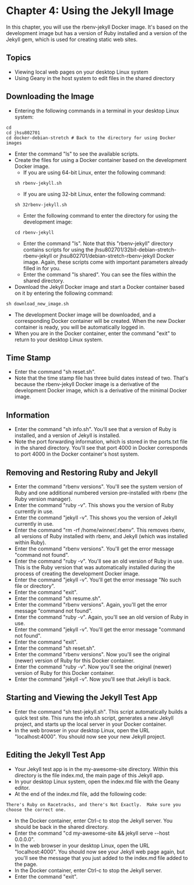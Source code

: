 # Chapter 4: Using the Jekyll Image

In this chapter, you will use the rbenv-jekyll Docker image.  It's based on the development image but has a version of Ruby installed and a version of the Jekyll gem, which is used for creating static web sites.

## Topics
* Viewing local web pages on your desktop Linux system
* Using Geany in the host system to edit files in the shared directory

## Downloading the Image
* Entering the following commands in a terminal in your desktop Linux system:
```
cd
cd jhsu802701
cd docker-debian-stretch # Back to the directory for using Docker images
```
* Enter the command "ls" to see the available scripts.
* Create the files for using a Docker container based on the development Docker image.
  * If you are using 64-bit Linux, enter the following command:
  ```
  sh rbenv-jekyll.sh
  ```
  * If you are using 32-bit Linux, enter the following command:
  ```
  sh 32rbenv-jekyll.sh
  ```
  * Enter the following command to enter the directory for using the development image:
  ```
  cd rbenv-jekyll
  ```
  * Enter the command "ls".  Note that this "rbenv-jekyll" directory contains scripts for using the jhsu802701/32bit-debian-stretch-rbenv-jekyll or jhsu802701/debian-stretch-rbenv-jekyll Docker image.  Again, these scripts come with important parameters already filled in for you.
  * Enter the command "ls shared".  You can see the files within the shared directory.
* Download the Jekyll Docker image and start a Docker container based on it by entering the following command:
```
sh download_new_image.sh
```
* The development Docker image will be downloaded, and a corresponding Docker container will be created. When the new Docker container is ready, you will be automatically logged in.
* When you are in the Docker container, enter the command "exit" to return to your desktop Linux system.

## Time Stamp
* Enter the command "sh reset.sh".
* Note that the time stamp file has three build dates instead of two.  That's because the rbenv-jekyll Docker image is a derivative of the development Docker image, which is a derivative of the minimal Docker image.

## Information
* Enter the command "sh info.sh".  You'll see that a version of Ruby is installed, and a version of Jekyll is installed.
* Note the port forwarding information, which is stored in the ports.txt file in the shared directory.  You'll see that port 4000 in Docker corresponds to port 4000 in the Docker container's host system.

## Removing and Restoring Ruby and Jekyll
* Enter the command "rbenv versions".  You'll see the system version of Ruby and one additional numbered version pre-installed with rbenv (the Ruby version manager).
* Enter the command "ruby -v".  This shows you the version of Ruby currently in use.
* Enter the command "jekyll -v".  This shows you the version of Jekyll currently in use.
* Enter the command "rm -rf /home/winner/.rbenv".  This removes rbenv, all versions of Ruby installed with rbenv, and Jekyll (which was installed within Ruby).
* Enter the command "rbenv versions".  You'll get the error message "command not found".
* Enter the command "ruby -v".  You'll see an old version of Ruby in use.  This is the Ruby version that was automatically installed during the process of creating the development Docker image.
* Enter the command "jekyll -v".  You'll get the error message "No such file or directory".
* Enter the command "exit".
* Enter the command "sh resume.sh".
* Enter the command "rbenv versions".  Again, you'll get the error message "command not found".
* Enter the command "ruby -v".  Again, you'll see an old version of Ruby in use.
* Enter the command "jekyll -v".  You'll get the error message "command not found".
* Enter the command "exit".
* Enter the command "sh reset.sh".
* Enter the command "rbenv versions".  Now you'll see the original (newer) version of Ruby for this Docker container.
* Enter the command "ruby -v".  Now you'll see the original (newer) version of Ruby for this Docker container.
* Enter the command "jekyll -v".  Now you'll see that Jekyll is back.

## Starting and Viewing the Jekyll Test App
* Enter the command "sh test-jekyll.sh".  This script automatically builds a quick test site.  This runs the info.sh script, generates a new Jekyll project, and starts up the local server in your Docker container.
* In the web browser in your desktop Linux, open the URL "localhost:4000".  You should now see your new Jekyll project.

## Editing the Jekyll Test App
* Your Jekyll test app is in the my-awesome-site directory.  Within this directory is the file index.md, the main page of this Jekyll app.
* In your desktop Linux system, open the index.md file with the Geany editor.
* At the end of the index.md file, add the following code:
```
There's Ruby on Racetracks, and there's Not Exactly.  Make sure you choose the correct one.
```
* In the Docker container, enter Ctrl-c to stop the Jekyll server.  You should be back in the shared directory.
* Enter the command "cd my-awesome-site && jekyll serve --host 0.0.0.0".
* In the web browser in your desktop Linux, open the URL "localhost:4000".  You should now see your Jekyll web page again, but you'll see the message that you just added to the index.md file added to the page.
* In the Docker container, enter Ctrl-c to stop the Jekyll server.
* Enter the command "exit".

